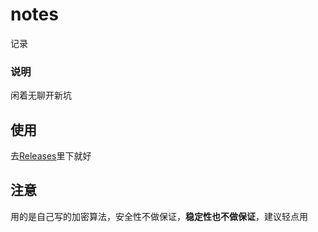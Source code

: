 # notes
记录

### 说明
闲着无聊开新坑

## 使用
去[Releases](https://github.com/link-fgfgui/notes/releases)里下就好

## 注意
用的是自己写的加密算法，安全性不做保证，**稳定性也不做保证**，建议轻点用
